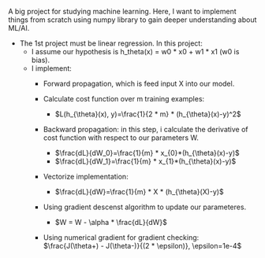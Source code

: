 A big project for studying machine learning. Here, I want to implement things from scratch using numpy library to gain deeper understanding about ML/AI.

- The 1st project must be linear regression. In this project:
  - I assume our hypothesis is h_theta(x) = w0 * x0 + w1 * x1 (w0 is bias).
  - I implement:
    - Forward propagation, which is feed input X into our model.
    - Calculate cost function over m training examples: 
      - $L(h_{\theta}(x), y)=\frac{1}{2 * m} * (h_{\theta}(x)-y)^2$

    - Backward propagation: in this step, i calculate the derivative of cost function with respect to our parameters W.
      - $\frac{dL}{dW_0}=\frac{1}{m} * x_{0}*(h_{\theta}(x)-y)$
      - $\frac{dL}{dW_1}=\frac{1}{m} * x_{1}*(h_{\theta}(x)-y)$
    - Vectorize implementation:
      -  $\frac{dL}{dW}=\frac{1}{m} * X * (h_{\theta}(X)-y)$
    - Using gradient descenst algorithm to update our parameteres.
      - $W = W - \alpha * \frac{dL}{dW}$
    - Using numerical gradient for gradient checking:  
        $\frac{J(\theta+) - J(\theta-)}{(2 * \epsilon)}, \epsilon=1e-4$